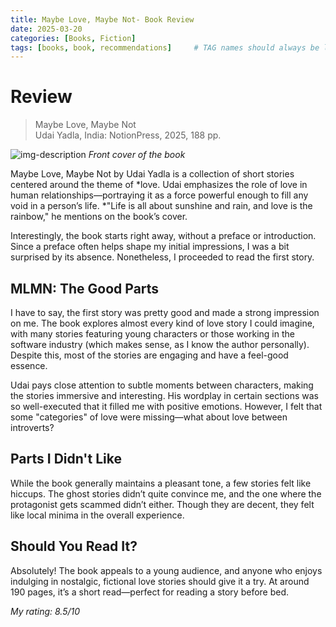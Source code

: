 ```yaml
---
title: Maybe Love, Maybe Not- Book Review
date: 2025-03-20
categories: [Books, Fiction]
tags: [books, book, recommendations]     # TAG names should always be lowercase
---
```


# Review  
> Maybe Love, Maybe Not  
> Udai Yadla, India: NotionPress, 2025, 188 pp.  

![img-description](https://img.pchome.com.tw/cs/items/DJBQ34D900IEFX8/000001_1740729045.jpg)
*Front cover of the book*

Maybe Love, Maybe Not by Udai Yadla is a collection of short stories centered around the theme of *love. Udai emphasizes the role of love in human relationships—portraying it as a force powerful enough to fill any void in a person’s life. *"Life is all about sunshine and rain, and love is the rainbow," he mentions on the book’s cover.  

Interestingly, the book starts right away, without a preface or introduction. Since a preface often helps shape my initial impressions, I was a bit surprised by its absence. Nonetheless, I proceeded to read the first story.  

## MLMN: The Good Parts  
I have to say, the first story was pretty good and made a strong impression on me. The book explores almost every kind of love story I could imagine, with many stories featuring young characters or those working in the software industry (which makes sense, as I know the author personally). Despite this, most of the stories are engaging and have a feel-good essence.  

Udai pays close attention to subtle moments between characters, making the stories immersive and interesting. His wordplay in certain sections was so well-executed that it filled me with positive emotions. However, I felt that some "categories" of love were missing—what about love between introverts?  

## Parts I Didn't Like  
While the book generally maintains a pleasant tone, a few stories felt like hiccups. The ghost stories didn’t quite convince me, and the one where the protagonist gets scammed didn’t either. Though they are decent, they felt like local minima in the overall experience.  

## Should You Read It?  
Absolutely! The book appeals to a young audience, and anyone who enjoys indulging in nostalgic, fictional love stories should give it a try. At around 190 pages, it’s a short read—perfect for reading a story before bed.  

*My rating: 8.5/10*
